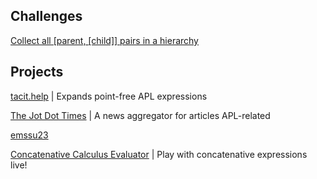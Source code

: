 <section>

# Challenges

[Collect all [parent, [child]] pairs in a hierarchy](challenges/hierarchy.html)

</section>

<section>

# Projects

<div id="e" hidden></div>

<a id="e" href="projects/tacit.help.html">tacit.help</a> | Expands point-free APL expressions

<a id="e" href="https://apl.news">The Jot Dot Times</a> | A news aggregator for articles APL-related

<div id="ε" hidden></div>

<a id="ε" href="projects/emmasynth.html">emssu23</a>

<div id="olus2000" hidden></div>

<a id="olus2000" href="/home/olus2000/concat-eval.html">Concatenative Calculus Evaluator</a> | Play with concatenative expressions live!

</section>
